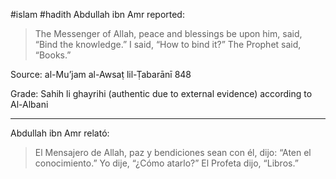 #islam #hadith 
Abdullah ibn Amr reported:

> The Messenger of Allah, peace and blessings be upon him, said, “Bind the knowledge.” I said, “How to bind it?” The Prophet said, “Books.”

Source: al-Mu’jam al-Awsaṭ lil-Ṭabarānī 848

Grade: Sahih li ghayrihi (authentic due to external evidence) according to Al-Albani

<hr>

Abdullah ibn Amr relató:

> El Mensajero de Allah, paz y bendiciones sean con él, dijo: “Aten el conocimiento.” Yo dije, “¿Cómo atarlo?” El Profeta dijo, “Libros.”
